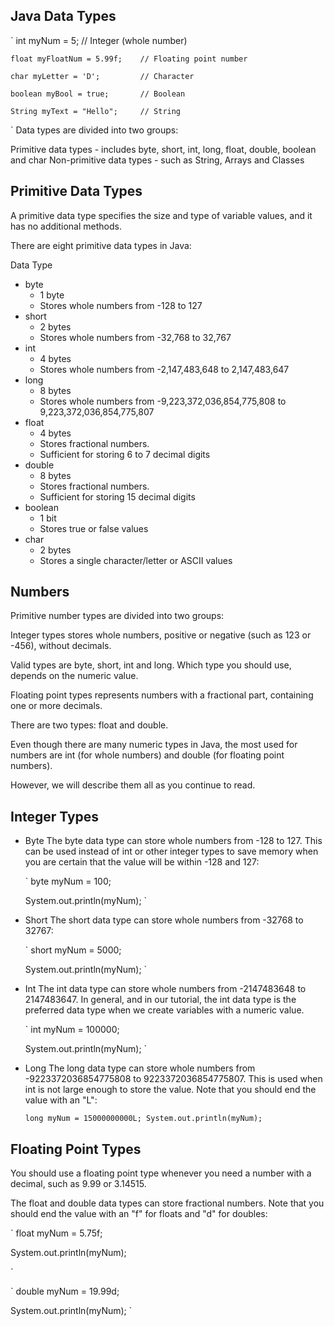 ## Java Data Types
`
    int myNum = 5;               // Integer (whole number)

    float myFloatNum = 5.99f;    // Floating point number

    char myLetter = 'D';         // Character

    boolean myBool = true;       // Boolean

    String myText = "Hello";     // String
`
Data types are divided into two groups:

Primitive data types - includes byte, short, int, long, float, double, boolean and char
Non-primitive data types - such as String, Arrays and Classes 

## Primitive Data Types
A primitive data type specifies the size and type of variable values, and it has no additional methods.

There are eight primitive data types in Java:

Data Type	
 - byte	
     - 1 byte	
     - Stores whole numbers from -128 to 127
 - short	
     - 2 bytes
     - Stores whole numbers from -32,768 to 32,767
 - int	
     - 4 bytes	
     - Stores whole numbers from -2,147,483,648 to 2,147,483,647
 - long	
     - 8 bytes
     - Stores whole numbers from -9,223,372,036,854,775,808 to 9,223,372,036,854,775,807
 - float
     - 4 bytes
     - Stores fractional numbers. 
     - Sufficient for storing 6 to 7 decimal digits
 - double
     - 8 bytes	
     - Stores fractional numbers. 
     - Sufficient for storing 15 decimal digits
 - boolean	
     - 1 bit	
     - Stores true or false values
 - char	
     - 2 bytes	
     - Stores a single character/letter or ASCII values

## Numbers
Primitive number types are divided into two groups:

Integer types stores whole numbers, positive or negative (such as 123 or -456), without decimals. 

Valid types are byte, short, int and long. Which type you should use, depends on the numeric value.

Floating point types represents numbers with a fractional part, containing one or more decimals. 

There are two types: float and double.

Even though there are many numeric types in Java, the most used for numbers are int (for whole numbers) and double (for floating point numbers). 

However, we will describe them all as you continue to read.

## Integer Types
 - Byte
    The byte data type can store whole numbers from -128 to 127. This can be used instead of int or other integer types to save memory when you are certain that the value will be within -128 and 127:

    `
    byte myNum = 100;

    System.out.println(myNum);
    `

 - Short
    The short data type can store whole numbers from -32768 to 32767:

    `
    short myNum = 5000;

    System.out.println(myNum);
    `

 - Int
    The int data type can store whole numbers from -2147483648 to 2147483647. 
    In general, and in our tutorial, the int data type is the preferred data type when we create variables with a numeric value.

    `
    int myNum = 100000;

    System.out.println(myNum);
    `
 - Long
    The long data type can store whole numbers from -9223372036854775808 to 9223372036854775807. 
    This is used when int is not large enough to store the value. Note that you should end the value with an "L":

    `
    long myNum = 15000000000L;
    System.out.println(myNum);
    `

## Floating Point Types

You should use a floating point type whenever you need a number with a decimal, such as 9.99 or 3.14515.

The float and double data types can store fractional numbers. Note that you should end the value with an "f" for floats and "d" for doubles:

`
float myNum = 5.75f;

System.out.println(myNum);

`

`
double myNum = 19.99d;

System.out.println(myNum);
`